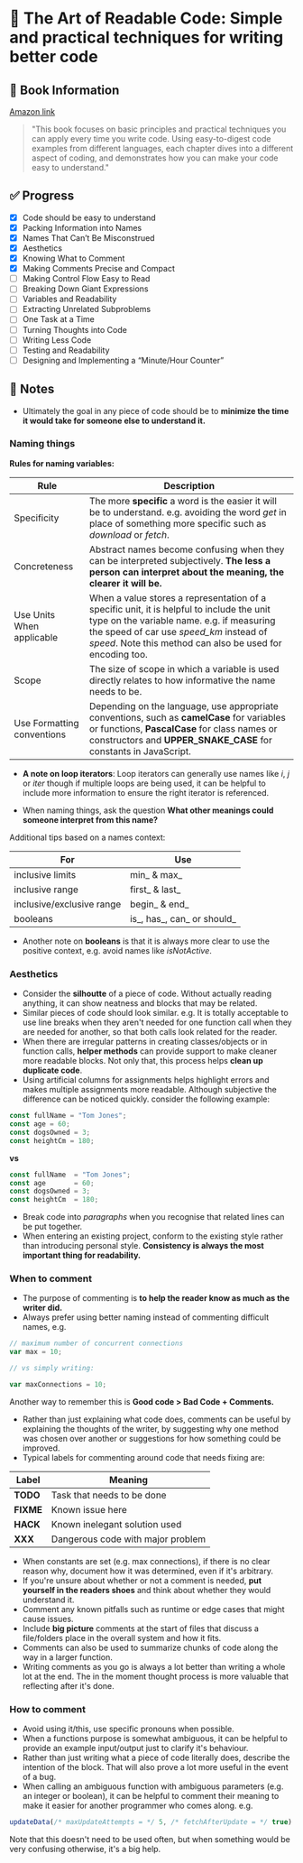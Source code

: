 # :page_with_curl: The Art of Readable Code: Simple and practical techniques for writing better code

## :information_desk_person: Book Information

[Amazon link](https://www.edx.org/course/how-code-simple-data-ubcx-htc1x)

> "This book focuses on basic principles and practical techniques you can apply every time you write code. Using easy-to-digest code examples from different languages, each chapter dives into a different aspect of coding, and demonstrates how you can make your code easy to understand."

## :white_check_mark: Progress

- [x] Code should be easy to understand
- [x] Packing Information into Names
- [x] Names That Can’t Be Misconstrued
- [x] Aesthetics
- [x] Knowing What to Comment
- [x] Making Comments Precise and Compact
- [ ] Making Control Flow Easy to Read
- [ ] Breaking Down Giant Expressions
- [ ] Variables and Readability
- [ ] Extracting Unrelated Subproblems
- [ ] One Task at a Time
- [ ] Turning Thoughts into Code
- [ ] Writing Less Code
- [ ] Testing and Readability
- [ ] Designing and Implementing a “Minute/Hour Counter”

## :pencil: Notes

- Ultimately the goal in any piece of code should be to **minimize the time it would take for someone else to understand it.**

### Naming things

**Rules for naming variables:**

Rule | Description
--- | ---
Specificity | The more **specific** a word is the easier it will be to understand. e.g. avoiding the word _get_ in place of something more specific such as _download_ or _fetch_.
Concreteness | Abstract names become confusing when they can be interpreted subjectively. **The less a person can interpret about the meaning, the clearer it will be.**
Use Units When applicable | When a value stores a representation of a specific unit, it is helpful to include the unit type on the variable name. e.g. if measuring the speed of car use _speed_km_ instead of _speed_. Note this method can also be used for encoding too.
Scope | The size of scope in which a variable is used directly relates to how informative the name needs to be.
Use Formatting conventions | Depending on the language, use appropriate conventions, such as **camelCase** for variables or functions, **PascalCase** for class names or constructors and **UPPER_SNAKE_CASE** for constants in JavaScript.

- **A note on loop iterators**: Loop iterators can generally use names like _i_, _j_ or _iter_ though if multiple loops are being used, it can be helpful to include more information to ensure the right iterator is referenced.

- When naming things, ask the question **What other meanings could someone interpret from this name?**

Additional tips based on a names context:

For | Use
--- | ---
inclusive limits | min_ & max_
inclusive range | first_ & last_
inclusive/exclusive range | begin_ & end_
booleans | is_, has_, can_ or should_

- Another note on **booleans** is that it is always more clear to use the positive context, e.g. avoid names like _isNotActive_.

### Aesthetics

- Consider the **silhoutte** of a piece of code. Without actually reading anything, it can show neatness and blocks that may be related.
- Similar pieces of code should look similar. e.g. It is totally acceptable to use line breaks when they aren't needed for one function call when they are needed for another, so that both calls look related for the reader.
- When there are irregular patterns in creating classes/objects or in function calls, **helper methods** can provide support to make cleaner more readable blocks. Not only that, this process helps **clean up duplicate code**.
- Using artificial columns for assignments helps highlight errors and makes multiple assignments more readable. Although subjective the difference can be noticed quickly. consider the following example:

```js
const fullName = "Tom Jones";
const age = 60;
const dogsOwned = 3;
const heightCm = 180;
```
**vs**
```js
const fullName  = "Tom Jones";
const age       = 60;
const dogsOwned = 3;
const heightCm  = 180;
```

- Break code into _paragraphs_ when you recognise that related lines can be put together.
- When entering an existing project, conform to the existing style rather than introducing personal style. **Consistency is always the most important thing for readability.**

### When to comment

- The purpose of commenting is **to help the reader know as much as the writer did.**
- Always prefer using better naming instead of commenting difficult names, e.g.

```js
// maximum number of concurrent connections
var max = 10;

// vs simply writing:

var maxConnections = 10;
```

Another way to remember this is **Good code > Bad Code + Comments.**

- Rather than just explaining what code does, comments can be useful by explaining the thoughts of the writer, by suggesting why one method was chosen over another or suggestions for how something could be improved.
- Typical labels for commenting around code that needs fixing are:

Label | Meaning
--- | ---
**TODO** | Task that needs to be done
**FIXME** | Known issue here
**HACK** | Known inelegant solution used
**XXX** | Dangerous code with major problem

- When constants are set (e.g. max connections), if there is no clear reason why, document how it was determined, even if it's arbitrary.
- If you're unsure about whether or not a comment is needed, **put yourself in the readers shoes** and think about whether they would understand it.
- Comment any known pitfalls such as runtime or edge cases that might cause issues.
- Include **big picture** comments at the start of files that discuss a file/folders place in the overall system and how it fits.
- Comments can also be used to summarize chunks of code along the way in a larger function.
- Writing comments as you go is always a lot better than writing a whole lot at the end. The in the moment thought process is more valuable that reflecting after it's done.

### How to comment

- Avoid using it/this, use specific pronouns when possible.
- When a functions purpose is somewhat ambiguous, it can be helpful to provide an example input/output just to clarify it's behaviour.
- Rather than just writing what a piece of code literally does, describe the intention of the block. That will also prove a lot more useful in the event of a bug.
- When calling an ambiguous function with ambiguous parameters (e.g. an integer or boolean), it can be helpful to comment their meaning to make it easier for another programmer who comes along. e.g.

```js
updateData(/* maxUpdateAttempts = */ 5, /* fetchAfterUpdate = */ true)
```

Note that this doesn't need to be used often, but when something would be very confusing otherwise, it's a big help.

